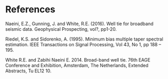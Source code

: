 # References

Naeini, E.Z., Gunning, J. and White, R.E. \(2016\). Well tie for broadband seismic data. Geophysical Prospecting, vol?, pp1-20.

Riedel, K.S. and Sidorenko, A. \(1995\). Minimum bias multiple taper spectral estimation. IEEE Transactions on Signal Processing, Vol 43, No 1, pp 188 – 195.

White R.E. and Zabihi Naeini E. 2014. Broad-band well tie. 76th EAGE Conference and Exhibition, Amsterdam, The Netherlands, Extended Abstracts, Tu EL12 10.

